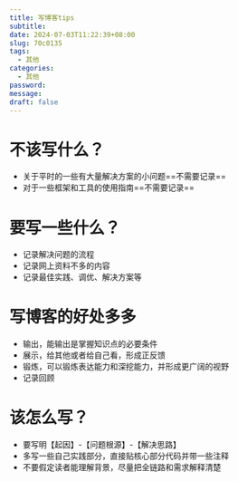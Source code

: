 ```yaml
---
title: 写博客tips
subtitle: 
date: 2024-07-03T11:22:39+08:00
slug: 70c0135
tags:
  - 其他
categories:
  - 其他
password: 
message: 
draft: false
---
```

# 不该写什么？

- 关于平时的一些有大量解决方案的小问题==不需要记录==
- 对于一些框架和工具的使用指南==不需要记录==

# 要写一些什么？

- 记录解决问题的流程
- 记录网上资料不多的内容
- 记录最佳实践、调优、解决方案等

# 写博客的好处多多

- 输出，能输出是掌握知识点的必要条件
- 展示，给其他或者给自己看，形成正反馈
- 锻炼，可以锻炼表达能力和深挖能力，并形成更广阔的视野
- 记录回顾

# 该怎么写？

- 要写明【起因】-【问题根源】-【解决思路】
- 多写一些自己实践部分，直接贴核心部分代码并带一些注释
- 不要假定读者能理解背景，尽量把全链路和需求解释清楚

